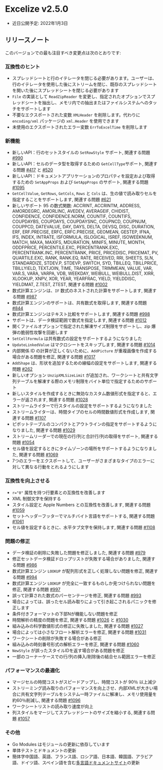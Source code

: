 # Excelize v2.5.0

* 近日公開予定: 2022年1月3日

## リリースノート

このバージョンでの最も注目すべき変更点は次のとおりです:

### 互換性のヒント

* スプレッドシートと行のイテレータを閉じる必要があります。ユーザーは、行のイテレータを使用した後にストリームを閉じ、既存のスプレッドシートを開いた後にスプレッドシートを閉じる必要があります
* `File` の実装として `ReadZipReader` を変更し、指定されたオプションでスプレッドシートを抽出し、メモリ内での抽出またはファイルシステムへのタッチをサポートします
* 不要なエクスポートされた変数 `XMLHeader` を削除します。代わりに `encoding/xml` パッケージの `xml.Header` を使用できます
* 未使用のエクスポートされたエラー変数 `ErrToExcelTime` を削除します

### 新機能

* 新しいAPI：行のセットスタイルの `SetRowStyle` サポート, 関連する問題 [#990](https://github.com/xuri/excelize/issues/990)
* 新しいAPI：セルのデータ型を取得するための `GetCellType`サポート, 関連する問題 [#417](https://github.com/xuri/excelize/issues/417) と [#520](https://github.com/xuri/excelize/issues/520)
* 新しいAPI：ドキュメントアプリケーションのプロパティを設定および取得するための `SetAppProps` および `GetAppProps` のサポート, 関連する問題 [#1095](https://github.com/xuri/excelize/issues/1095)
* `GetCellValue`, `GetRows`, `GetCols`, `Rows` と `Cols` は、生の値で読み取りセルを指定することをサポートします, 関連する問題 [#621](https://github.com/xuri/excelize/issues/621)
* 新しいサポート 95 の数式関数: ACCRINT, ACCRINTM, ADDRESS, AMORDEGRC, AMORLINC, AVEDEV, AVERAGEIF, CHIDIST, CONFIDENCE, CONFIDENCE.NORM, COUNTIF, COUNTIFS, COUPDAYBS, COUPDAYS, COUPDAYSNC, COUPNCD, COUPNUM, COUPPCD, DATEVALUE, DAY, DAYS, DELTA, DEVSQ, DISC, DURATION, ERF, ERF.PRECISE, ERFC, ERFC.PRECISE, GEOMEAN, GESTEP, IFNA, IFS, INDEX, INTRATE, ISFORMULA, ISLOGICAL, ISREF, ISOWEEKNUM, MATCH, MAXA, MAXIFS, MDURATION, MINIFS, MINUTE, MONTH, ODDFPRICE, PERCENTILE.EXC, PERCENTRANK.EXC, PERCENTRANK.INC, PERCENTRANK, PRICE, PRICEDISC, PRICEMAT, PV, QUARTILE.EXC, RANK, RANK.EQ, RATE, RECEIVED, RRI, SHEETS, SLN, STANDARDIZE, STDEV.P, STDEVP, SWITCH, SYD, TBILLEQ, TBILLPRICE, TBILLYIELD, TEXTJOIN, TIME, TRANSPOSE, TRIMMEAN, VALUE, VAR, VAR.S, VARA, VARPA, VDB, WEEKDAY, WEIBULL, WEIBULL.DIST, XIRR, XLOOKUP, XNPV, XOR, YEAR, YEARFRAC, YIELD, YIELDDISC, YIELDMAT, Z.TEST, ZTEST, 関連する問題 [#1002](https://github.com/xuri/excelize/issues/1002)
* 数式計算エンジンは、`IF` 数式のネストされた計算をサポートします, 関連する問題 [#987](https://github.com/xuri/excelize/issues/987)
* 数式計算エンジンのサポートは、共有数式を取得します, 関連する問題 [#844](https://github.com/xuri/excelize/issues/844)
* 数式計算エンジンはテキスト比較をサポートします, 関連する問題 [#998](https://github.com/xuri/excelize/issues/998)
* サポートは、データ検証範囲で数式を指定します, 関連する問題 [#1012](https://github.com/xuri/excelize/issues/1012)
* 開くファイルオプションで指定された解凍サイズ制限をサポートし、zip 爆弾の脆弱性攻撃を回避します
* `SetCellFormula` は共有数式の設定をサポートするようになりました
* `UpdateLinkedValue` はマクロシートをスキップします, 関連する問題 [#1014](https://github.com/xuri/excelize/issues/1014)
* 内部関係 ID の計算が正しくないために、`AddPicture` が重複画像を作成する場合がある問題を修正, 関連する問題 [#1017](https://github.com/xuri/excelize/issues/1017)
* `AddShape` は、形状を追加するための線幅の設定をサポートします, 関連する問題 [#262](https://github.com/xuri/excelize/issues/262)
* 新しいオプション `UnzipXMLSizeLimit` が追加され、ワークシートと共有文字列テーブルを解凍する際のメモリ制限をバイト単位で指定するためのサポート
* 新しいスタイルを作成するときに無効なカスタム数値形式を指定すると、エラーが返されます, 関連する問題 [#1028](https://github.com/xuri/excelize/issues/1028)
* ストリームライターで行スタイルの設定をサポートするようになりました
* ストリームライターは、時間タイプのセルの時間数値形式を作成します, 関連する問題 [#1107](https://github.com/xuri/excelize/issues/1107)
* ピボットテーブルのコンパクトとアウトラインの指定をサポートするようになりました, 関連する問題 [#1029](https://github.com/xuri/excelize/issues/1029)
* ストリームリーダーでの現在の行/列と合計行/列の取得をサポート, 関連する問題 [#1054](https://github.com/xuri/excelize/issues/1054)
* セル値を設定するときにタイムゾーンの場所をサポートするようになりました, 関連する問題 [#1069](https://github.com/xuri/excelize/issues/1069)
* 7つのエラーをエクスポートして、ユーザーがさまざまなタイプのエラーに対して異なる行動をとれるようにします

### 互換性を向上させる

* `r="0"` 属性を持つ行要素との互換性を改善します
* XML 制御文字を保持する
* スタイル設定と Apple Numbers との互換性を改善します, 関連する問題 [#1059](https://github.com/xuri/excelize/issues/1059)
* セットヘッダーフッターでマルチバイト言語をサポートする, 関連する問題 [#1061](https://github.com/xuri/excelize/issues/1061)
* セル値を設定するときに、水平タブ文字を保持します, 関連する問題 [#1108](https://github.com/xuri/excelize/issues/1108)

### 問題の修正

* データ検証の削除に失敗した問題を修正しました, 関連する問題 [#979](https://github.com/xuri/excelize/issues/979)
* 修正セットデータ検証ドロップリストが失敗する場合がありました, 関連する問題 [#986](https://github.com/xuri/excelize/issues/986)
* 数式計算エンジン `LOOKUP` が配列形式を正しく処理しない問題を修正, 関連する問題 [#994](https://github.com/xuri/excelize/issues/994)
* 数式計算エンジン `LOOKUP` が完全に一致するものしか見つけられない問題を修正, 関連する問題 [#997](https://github.com/xuri/excelize/issues/997)
* 誤って計算された数式のパーセンテージを修正, 関連する問題 [#993](https://github.com/xuri/excelize/issues/993)
* 場合によっては、誤ったセル読み取りによって引き起こされるパニックを修正します
* 条件付きフォーマットの下部Nが機能しない問題を修正
* 時間解析の精度の問題を修正, 関連する問題 [#1026](https://github.com/xuri/excelize/issues/1026) と [#1030](https://github.com/xuri/excelize/issues/1030)
* 組み込みの科学数値形式の修正に失敗しました, 関連する問題 [#1027](https://github.com/xuri/excelize/issues/1027)
* 場合によっては小さなフロート解析エラーを修正, 関連する問題 [#1031](https://github.com/xuri/excelize/issues/1031)
* ワークシートの削除が失敗する場合がある修正
* 組み込みの時刻番号形式の解析エラーを修正, 関連する問題 [#1060](https://github.com/xuri/excelize/issues/1060)
* `NewStyle` が誤ったスタイルIDを返す場合がある問題を修正
* 一部のコーナーケースでの行/列の挿入/削除後の結合セル範囲エラーを修正

### パフォーマンスの最適化

* マージセルの時間コストがスピードアップし、時間コストが 90％ 以上減少
* ストリーミング読み取りのパフォーマンスを向上させ、内部XMLが大きい場合に共有文字列テーブルをシステム一時ファイルに解凍し、メモリ使用量を約60％削減し, 関連する問題 [#1096](https://github.com/xuri/excelize/issues/1096)
* ワークシートリストの読み取り速度が向上
* 列スタイルをマージしてスプレッドシートのサイズを縮小する, 関連する問題 [#1057](https://github.com/xuri/excelize/issues/1057)

### その他

* Go Modules はモジュールの更新に依存しています
* 単体テストとドキュメントの更新
* 簡体字中国語、英語、フランス語、ロシア語、日本語、韓国語、アラビア語、ドイツ語、スペイン語を含む[多言語ドキュメントサイト](https://xuri.me/excelize)の更新

